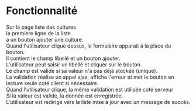# Fonctionnalité
Sur la page liste des cultures   
la premiere ligne de la liste   
a un bouton ajouter une culture.   
Quand l'utilisateur clique dessus, le formulaire apparait à la place du bouton.    
Il contient le champ libellé et un bouton ajouter.    
L'utilisateur peut saisir un libellé et cliquer sur le bouton.    
Le champ est valide si sa valeur n'a pas déjà stockée (unique).    
La validation réalise un appel ajax, affiche l'erreur et met le bouton en lecture seule coté client si nécessaire.    
Quand l'utilisateur clique, la même validation est utilisée coté serveur    
Si la valeur est valide, la donnée est enregistrée.    
L'utilisateur est redirigé vers la liste mise à jour avec un message de succès.